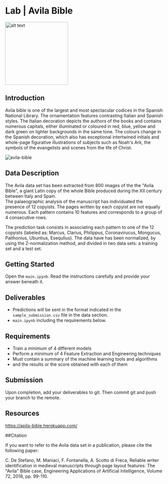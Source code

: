 # Lab | Avila Bible

<img src="https://media.giphy.com/media/h8HgkqabhYyq8iRSp0/giphy.gif" alt="alt text" width="200" height="200">


## Introduction

Avila bible is one of the largest and most spectacular codices in the Spanish National Library. The ornamentation features contrasting Italian and Spanish styles. The Italian decoration depicts the authors of the books and contains numerous capitals, either illuminated or coloured in red, blue, yellow and dark green on lighter backgrounds in the same tone. The colours change in the Spanish decoration, which also has exceptional intertwined initials and whole-page figurative illustrations of subjects such as Noah's Ark, the symbols of the evangelists and scenes from the life of Christ.

![avila-bible](https://cadenaser.com/emisora/imagenes/2016/12/20/ser_avila/1482250694_869096_1482253032_noticia_normal.jpg)

## Data Description

The Avila data set has been extracted from 800 images of the the "Avila Bible", a giant Latin copy of the whole Bible produced during the XII century between Italy and Spain.  
The palaeographic analysis of the  manuscript has  individuated the presence of 12 copyists. The pages written by each copyist are not equally numerous. 
Each pattern contains 10 features and corresponds to a group of 4 consecutive rows.

The prediction task consists in associating each pattern to one of the 12 copyists (labeled as:  Marcus, Clarius, Philippus, Coronavirucus, Mongucus, Paithonius, Ubuntius, Esequlius).
The data have has been normalized, by using the Z-normalization method, and divided in two data sets: a training set and a test set.

## Getting Started

Open the `main.ipynb`. Read the instructions carefully and provide your answer beneath it.

## Deliverables

- Predictions will be sent in the format indicated in the `sample_submission.csv` file in the data section.
- `main.ipynb` including the requirements below. 

## Requirements

- Train a minimum of 4 different models
- Perform a minimum of 4 Feature Extraction and Engineering techniques
- Must contain a summary of the machine learning tools and algorithms
- and the results or the score obtained with each of them

## Submission

Upon completion, add your deliverables to git. Then commit git and push your branch to the remote.

## Resources

https://apila-bible.herokuapp.com/

##Citation

If you want to refer to the Avila data set in a publication, please cite the following paper:

C. De Stefano, M. Maniaci, F. Fontanella, A. Scotto di Freca,
Reliable writer identification in medieval manuscripts through page layout features: The "Avila" Bible case, Engineering Applications of Artificial Intelligence, Volume 72, 2018, pp. 99-110.
